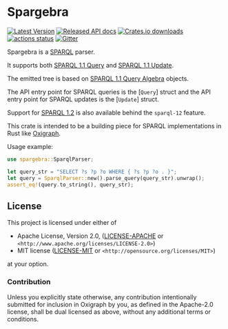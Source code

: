 Spargebra
=========

[![Latest Version](https://img.shields.io/crates/v/spargebra.svg)](https://crates.io/crates/spargebra)
[![Released API docs](https://docs.rs/spargebra/badge.svg)](https://docs.rs/spargebra)
[![Crates.io downloads](https://img.shields.io/crates/d/spargebra)](https://crates.io/crates/spargebra)
[![actions status](https://github.com/oxigraph/oxigraph/workflows/build/badge.svg)](https://github.com/oxigraph/oxigraph/actions)
[![Gitter](https://badges.gitter.im/oxigraph/community.svg)](https://gitter.im/oxigraph/community)

Spargebra is a [SPARQL](https://www.w3.org/TR/sparql11-overview/) parser.

It supports both [SPARQL 1.1 Query](https://www.w3.org/TR/sparql11-query/) and [SPARQL 1.1 Update](https://www.w3.org/TR/sparql11-update/).

The emitted tree is based on [SPARQL 1.1 Query Algebra](https://www.w3.org/TR/sparql11-query/#sparqlQuery) objects.

The API entry point for SPARQL queries is the [`Query`] struct and the API entry point for SPARQL updates is the [`Update`] struct.

Support for [SPARQL 1.2](https://www.w3.org/TR/sparql12-query/) is also available behind the `sparql-12` feature.

This crate is intended to be a building piece for SPARQL implementations in Rust like [Oxigraph](https://oxigraph.org).

Usage example:

```rust
use spargebra::SparqlParser;

let query_str = "SELECT ?s ?p ?o WHERE { ?s ?p ?o . }";
let query = SparqlParser::new().parse_query(query_str).unwrap();
assert_eq!(query.to_string(), query_str);
```

## License

This project is licensed under either of

* Apache License, Version 2.0, ([LICENSE-APACHE](../LICENSE-APACHE) or
  `<http://www.apache.org/licenses/LICENSE-2.0>`)
* MIT license ([LICENSE-MIT](../LICENSE-MIT) or
  `<http://opensource.org/licenses/MIT>`)

at your option.


### Contribution

Unless you explicitly state otherwise, any contribution intentionally submitted for inclusion in Oxigraph by you, as defined in the Apache-2.0 license, shall be dual licensed as above, without any additional terms or conditions.
